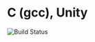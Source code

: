 # C (gcc), Unity

![Build Status](https://travis-ci.org/cyber-dojo-languages/gcc-unity.svg?branch=master)